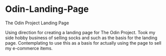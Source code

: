 # Odin-Landing-Page
The Odin Project Landing Page 

Using direction for creating a landing page for The Odin Project.
Took my side hobby business of selling socks and such as the basis for the landing page. Contemplating to use this as a basis for actually using the page to sell my e-commerce items. 